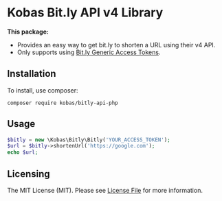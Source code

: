 # Kobas Bit.ly API v4 Library

**This package:**
- Provides an easy way to get bit.ly to shorten a URL using their v4 API. 
- Only supports using [Bit.ly Generic Access Tokens](https://dev.bitly.com/v4/#section/Application-using-a-single-account). 

## Installation

To install, use composer:

```
composer require kobas/bitly-api-php
```

## Usage

```php
$bitly = new \Kobas\Bitly\Bitly('YOUR_ACCESS_TOKEN');
$url = $bitly->shortenUrl('https://google.com');
echo $url;

```

## Licensing
The MIT License (MIT). Please see [License File](https://github.com/kobas/bitly-api-php/blob/master/LICENSE) for more information.